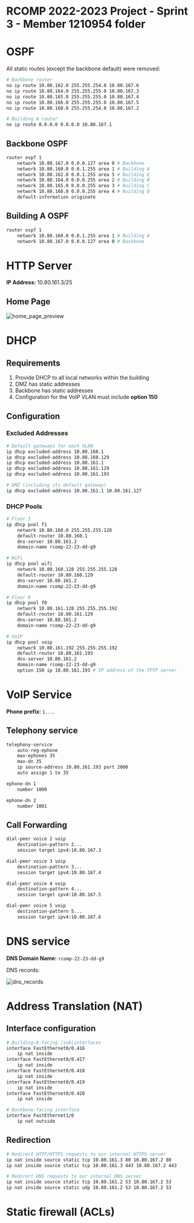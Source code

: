 RCOMP 2022-2023 Project - Sprint 3 - Member 1210954 folder
==========================================================

# OSPF

All static routes (except the backbone default) were removed:
```bash
# Backbone router
no ip route 10.80.162.0 255.255.254.0 10.80.167.6
no ip route 10.80.164.0 255.255.255.0 10.80.167.3
no ip route 10.80.165.0 255.255.255.0 10.80.167.4
no ip route 10.80.166.0 255.255.255.0 10.80.167.5
no ip route 10.80.160.0 255.255.254.0 10.80.167.2

# Building A router
no ip route 0.0.0.0 0.0.0.0 10.80.167.1
```

## Backbone OSPF

```bash
router ospf 1
    network 10.80.167.0 0.0.0.127 area 0 # Backbone
    network 10.80.160.0 0.0.1.255 area 1 # Building A
    network 10.80.162.0 0.0.1.255 area 5 # Building E
    network 10.80.164.0 0.0.0.255 area 2 # Building B
    network 10.80.165.0 0.0.0.255 area 3 # Building C
    network 10.80.166.0 0.0.0.255 area 4 # Building D
    default-information originate
```

## Building A OSPF
```bash
router ospf 1
    network 10.80.160.0 0.0.1.255 area 1 # Building A
    network 10.80.167.0 0.0.0.127 area 0 # Backbone
```

# HTTP Server
**IP Address:** 10.80.161.3/25

## Home Page
![home_page_preview](./homepage.png)

# DHCP

## Requirements

1. Provide DHCP to all local networks within the building
2. DMZ has static addresses
3. Backbone has static addresses
4. Configuration for the VoIP VLAN must include **option 150**

## Configuration
### Excluded Addresses
```bash
# Default gateways for each VLAN
ip dhcp excluded-address 10.80.160.1
ip dhcp excluded-address 10.80.160.129
ip dhcp excluded-address 10.80.161.1
ip dhcp excluded-address 10.80.161.129
ip dhcp excluded-address 10.80.161.193

# DMZ (including its default gateway)
ip dhcp excluded-address 10.80.161.1 10.80.161.127
```

### DHCP Pools

```bash
# Floor 1
ip dhcp pool f1
    network 10.80.160.0 255.255.255.128
    default-router 10.80.160.1
    dns-server 10.80.161.2
    domain-name rcomp-22-23-dd-g9

# WiFi
ip dhcp pool wifi
    network 10.80.160.128 255.255.255.128
    default-router 10.80.160.129
    dns-server 10.80.161.2
    domain-name rcomp-22-23-dd-g9

# Floor 0
ip dhcp pool f0
    network 10.80.161.128 255.255.255.192
    default-router 10.80.161.129
    dns-server 10.80.161.2
    domain-name rcomp-22-23-dd-g9

# VoIP
ip dhcp pool voip
    network 10.80.161.192 255.255.255.192
    default-router 10.80.161.193
    dns-server 10.80.161.2
    domain-name rcomp-22-23-dd-g9
    option 150 ip 10.80.161.193 # IP address of the TFTP server
```

# VoIP Service

**Phone prefix:** `1...`.

## Telephony service

```bash
telephony-service
    auto-reg-ephone
    max-ephones 35
    max-dn 35
    ip source-address 10.80.161.193 port 2000
    auto assign 1 to 35

ephone-dn 1
    number 1000

ephone-dn 2
    number 1001
```
## Call Forwarding
```bash
dial-peer voice 2 voip
    destination-pattern 2...
    session target ipv4:10.80.167.3

dial-peer voice 3 voip
    destination-pattern 3...
    session target ipv4:10.80.167.4

dial-peer voice 4 voip
    destination-pattern 4...
    session target ipv4:10.80.167.5

dial-peer voice 5 voip
    destination-pattern 5...
    session target ipv4:10.80.167.6
```

# DNS service

**DNS Domain Name:** `rcomp-22-23-dd-g9`

DNS records:

![dns_records](./dnsconfig.png)

# Address Translation (NAT)
## Interface configuration
```bash
# Building-A-facing (sub)interfaces
interface FastEthernet0/0.416
    ip nat inside
interface FastEthernet0/0.417
    ip nat inside
interface FastEthernet0/0.418
    ip nat inside
interface FastEthernet0/0.419
    ip nat inside
interface FastEthernet0/0.420
    ip nat inside

# Backbone-facing interface
interface FastEthernet1/0
    ip nat outside
```
## Redirection
```bash
# Redirect HTTP/HTTPS requests to our internal HTTPS server
ip nat inside source static tcp 10.80.161.3 80 10.80.167.2 80
ip nat inside source static tcp 10.80.161.3 443 10.80.167.2 443

# Redirect DNS requests to our internal DNS server
ip nat inside source static tcp 10.80.161.2 53 10.80.167.2 53
ip nat inside source static udp 10.80.161.2 53 10.80.167.2 53
```
# Static firewall (ACLs)
<!-- TODO -->
